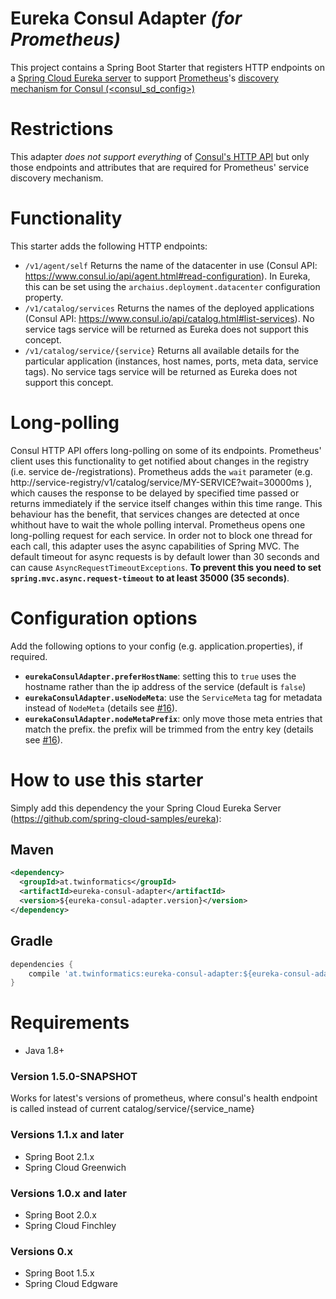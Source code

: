 # Eureka Consul Adapter _(for Prometheus)_

This project contains a Spring Boot Starter that registers HTTP endpoints on a [Spring Cloud Eureka server](https://cloud.spring.io/spring-cloud-netflix/) to support [Prometheus](https://prometheus.io/)'s 
[discovery mechanism for Consul (<consul_sd_config>)](https://prometheus.io/docs/prometheus/latest/configuration/configuration/#<consul_sd_config>)

# Restrictions
This adapter _does not support everything_ of [Consul's HTTP API](https://www.consul.io/api/index.html) 
but only those endpoints and attributes that are required for Prometheus' service discovery mechanism.

# Functionality

This starter adds the following HTTP endpoints:
- `/v1/agent/self` Returns the name of the datacenter in use (Consul API: https://www.consul.io/api/agent.html#read-configuration).
In Eureka, this can be set using the `archaius.deployment.datacenter` configuration property.
- `/v1/catalog/services` Returns the names of the deployed applications (Consul API: https://www.consul.io/api/catalog.html#list-services). 
No service tags service will be returned as Eureka does not support this concept.
- `/v1/catalog/service/{service}` Returns all available details for the particular application 
(instances, host names, ports, meta data, service tags). No service tags service will be returned as Eureka does not support this concept.

# Long-polling

Consul HTTP API offers long-polling on some of its endpoints. Prometheus' client uses this functionality to get 
notified about changes in the registry (i.e. service de-/registrations). Prometheus adds the `wait` parameter 
(e.g. http://service-registry/v1/catalog/service/MY-SERVICE?wait=30000ms ), which causes the response
to be delayed by specified time passed or returns immediately if the service itself changes within this time range.
This behaviour has the benefit, that services changes are detected at once whithout have to wait the whole polling interval.
Prometheus opens one long-polling request for each service. In order not to block one thread for each call, this adapter
uses the async capabilities of Spring MVC. The default timeout for async requests is by default lower than 30 seconds
 and can cause `AsyncRequestTimeoutExceptions`. **To prevent this you need to set `spring.mvc.async.request-timeout` to
 at least 35000 (35 seconds)**.

# Configuration options
Add the following options to your config (e.g. application.properties), if required.
- **`eurekaConsulAdapter.preferHostName`**: setting this to `true` uses the hostname rather than the ip address of the service (default is `false`)
- **`eurekaConsulAdapter.useNodeMeta`**: use the `ServiceMeta` tag for metadata instead of `NodeMeta` (details see [#16](https://github.com/twinformatics/eureka-consul-adapter/pull/16)).
- **`eurekaConsulAdapter.nodeMetaPrefix`**: only move those meta entries that match the prefix. the prefix will be trimmed from the entry key (details see [#16](https://github.com/twinformatics/eureka-consul-adapter/pull/16)).

# How to use this starter

Simply add this dependency the your Spring Cloud Eureka Server (https://github.com/spring-cloud-samples/eureka):

## Maven
```xml
<dependency>
  <groupId>at.twinformatics</groupId>
  <artifactId>eureka-consul-adapter</artifactId>
  <version>${eureka-consul-adapter.version}</version>
</dependency>
```

## Gradle
```groovy
dependencies {
    compile 'at.twinformatics:eureka-consul-adapter:${eureka-consul-adapter.version}'
}
```

# Requirements

- Java 1.8+

### Version 1.5.0-SNAPSHOT

Works for latest's versions of prometheus, where consul's health endpoint is called instead of current catalog/service/{service_name}

### Versions 1.1.x and later
- Spring Boot 2.1.x
- Spring Cloud Greenwich

### Versions 1.0.x and later
- Spring Boot 2.0.x
- Spring Cloud Finchley

### Versions 0.x
- Spring Boot 1.5.x 
- Spring Cloud Edgware


